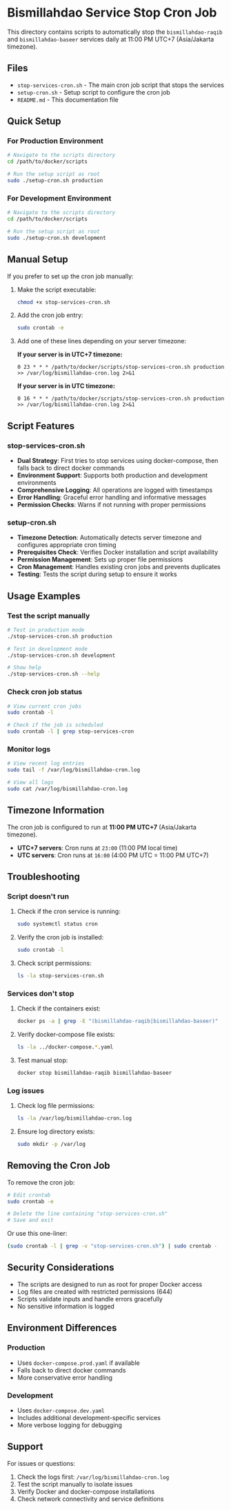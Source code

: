 # Bismillahdao Service Stop Cron Job

This directory contains scripts to automatically stop the `bismillahdao-raqib` and `bismillahdao-baseer` services daily at 11:00 PM UTC+7 (Asia/Jakarta timezone).

## Files

- `stop-services-cron.sh` - The main cron job script that stops the services
- `setup-cron.sh` - Setup script to configure the cron job
- `README.md` - This documentation file

## Quick Setup

### For Production Environment

```bash
# Navigate to the scripts directory
cd /path/to/docker/scripts

# Run the setup script as root
sudo ./setup-cron.sh production
```

### For Development Environment

```bash
# Navigate to the scripts directory
cd /path/to/docker/scripts

# Run the setup script as root
sudo ./setup-cron.sh development
```

## Manual Setup

If you prefer to set up the cron job manually:

1. Make the script executable:
   ```bash
   chmod +x stop-services-cron.sh
   ```

2. Add the cron job entry:
   ```bash
   sudo crontab -e
   ```

3. Add one of these lines depending on your server timezone:

   **If your server is in UTC+7 timezone:**
   ```
   0 23 * * * /path/to/docker/scripts/stop-services-cron.sh production >> /var/log/bismillahdao-cron.log 2>&1
   ```

   **If your server is in UTC timezone:**
   ```
   0 16 * * * /path/to/docker/scripts/stop-services-cron.sh production >> /var/log/bismillahdao-cron.log 2>&1
   ```

## Script Features

### stop-services-cron.sh

- **Dual Strategy**: First tries to stop services using docker-compose, then falls back to direct docker commands
- **Environment Support**: Supports both production and development environments
- **Comprehensive Logging**: All operations are logged with timestamps
- **Error Handling**: Graceful error handling and informative messages
- **Permission Checks**: Warns if not running with proper permissions

### setup-cron.sh

- **Timezone Detection**: Automatically detects server timezone and configures appropriate cron timing
- **Prerequisites Check**: Verifies Docker installation and script availability
- **Permission Management**: Sets up proper file permissions
- **Cron Management**: Handles existing cron jobs and prevents duplicates
- **Testing**: Tests the script during setup to ensure it works

## Usage Examples

### Test the script manually

```bash
# Test in production mode
./stop-services-cron.sh production

# Test in development mode
./stop-services-cron.sh development

# Show help
./stop-services-cron.sh --help
```

### Check cron job status

```bash
# View current cron jobs
sudo crontab -l

# Check if the job is scheduled
sudo crontab -l | grep stop-services-cron
```

### Monitor logs

```bash
# View recent log entries
sudo tail -f /var/log/bismillahdao-cron.log

# View all logs
sudo cat /var/log/bismillahdao-cron.log
```

## Timezone Information

The cron job is configured to run at **11:00 PM UTC+7** (Asia/Jakarta timezone).

- **UTC+7 servers**: Cron runs at `23:00` (11:00 PM local time)
- **UTC servers**: Cron runs at `16:00` (4:00 PM UTC = 11:00 PM UTC+7)

## Troubleshooting

### Script doesn't run

1. Check if the cron service is running:
   ```bash
   sudo systemctl status cron
   ```

2. Verify the cron job is installed:
   ```bash
   sudo crontab -l
   ```

3. Check script permissions:
   ```bash
   ls -la stop-services-cron.sh
   ```

### Services don't stop

1. Check if the containers exist:
   ```bash
   docker ps -a | grep -E "(bismillahdao-raqib|bismillahdao-baseer)"
   ```

2. Verify docker-compose file exists:
   ```bash
   ls -la ../docker-compose.*.yaml
   ```

3. Test manual stop:
   ```bash
   docker stop bismillahdao-raqib bismillahdao-baseer
   ```

### Log issues

1. Check log file permissions:
   ```bash
   ls -la /var/log/bismillahdao-cron.log
   ```

2. Ensure log directory exists:
   ```bash
   sudo mkdir -p /var/log
   ```

## Removing the Cron Job

To remove the cron job:

```bash
# Edit crontab
sudo crontab -e

# Delete the line containing "stop-services-cron.sh"
# Save and exit
```

Or use this one-liner:

```bash
(sudo crontab -l | grep -v "stop-services-cron.sh") | sudo crontab -
```

## Security Considerations

- The scripts are designed to run as root for proper Docker access
- Log files are created with restricted permissions (644)
- Scripts validate inputs and handle errors gracefully
- No sensitive information is logged

## Environment Differences

### Production
- Uses `docker-compose.prod.yaml` if available
- Falls back to direct docker commands
- More conservative error handling

### Development
- Uses `docker-compose.dev.yaml`
- Includes additional development-specific services
- More verbose logging for debugging

## Support

For issues or questions:
1. Check the logs first: `/var/log/bismillahdao-cron.log`
2. Test the script manually to isolate issues
3. Verify Docker and docker-compose installations
4. Check network connectivity and service definitions 